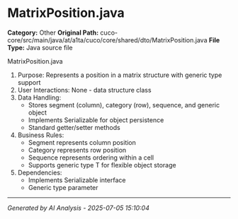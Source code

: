 # MatrixPosition.java

**Category:** Other
**Original Path:** cuco-core/src/main/java/at/a1ta/cuco/core/shared/dto/MatrixPosition.java
**File Type:** Java source file

MatrixPosition.java
1. Purpose: Represents a position in a matrix structure with generic type support
2. User Interactions: None - data structure class
3. Data Handling:
   - Stores segment (column), category (row), sequence, and generic object
   - Implements Serializable for object persistence
   - Standard getter/setter methods
4. Business Rules:
   - Segment represents column position
   - Category represents row position
   - Sequence represents ordering within a cell
   - Supports generic type T for flexible object storage
5. Dependencies:
   - Implements Serializable interface
   - Generic type parameter <T>

---
*Generated by AI Analysis - 2025-07-05 15:10:04*
